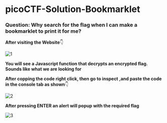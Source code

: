 # picoCTF-Solution-Bookmarklet

### Question: Why search for the flag when I can make a bookmarklet to print it for me?

**After visiting the Website**👇

![1](https://github.com/user-attachments/assets/f4eebf18-67ef-44f7-9346-c8eb913b9498)

**You will see a Javascript function that decrypts an encrypted flag. Sounds like what we are looking for**

**After copping the code right click, then go to inspect ,and paste the code in the console tab as shown**👇

![2](https://github.com/user-attachments/assets/62b408c6-777f-4d29-b725-26e9e332c950)

**After pressing ENTER an alert will popup with the required flag**


![3](https://github.com/user-attachments/assets/8588579a-96ae-4a6d-94da-325c6d041625)
